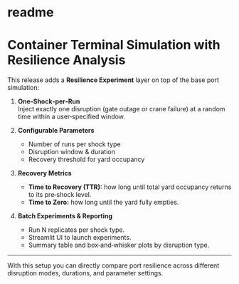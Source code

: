 # readme

# Container Terminal Simulation with Resilience Analysis

This release adds a **Resilience Experiment** layer on top of the base port simulation:

1. **One‑Shock‑per‑Run**  
   Inject exactly one disruption (gate outage or crane failure) at a random time within a user‑specified window.

2. **Configurable Parameters**  
   - Number of runs per shock type  
   - Disruption window & duration  
   - Recovery threshold for yard occupancy  

3. **Recovery Metrics**  
   - **Time to Recovery (TTR):** how long until total yard occupancy returns to its pre‑shock level.  
   - **Time to Zero:** how long until the yard fully empties.

4. **Batch Experiments & Reporting**  
   - Run N replicates per shock type.  
   - Streamlit UI to launch experiments.  
   - Summary table and box‑and‑whisker plots by disruption type.

---

With this setup you can directly compare port resilience across different disruption modes, durations, and parameter settings.
